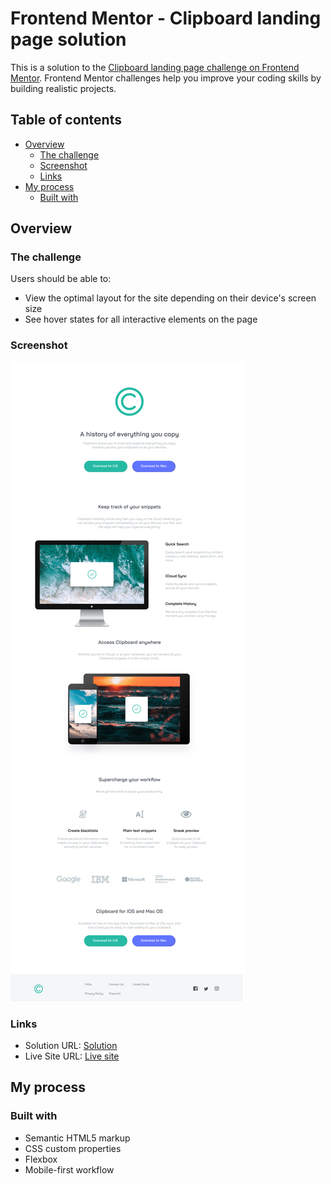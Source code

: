 # Frontend Mentor - Clipboard landing page solution

This is a solution to the [Clipboard landing page challenge on Frontend Mentor](https://www.frontendmentor.io/challenges/clipboard-landing-page-5cc9bccd6c4c91111378ecb9). Frontend Mentor challenges help you improve your coding skills by building realistic projects. 

## Table of contents

- [Overview](#overview)
  - [The challenge](#the-challenge)
  - [Screenshot](#screenshot)
  - [Links](#links)
- [My process](#my-process)
  - [Built with](#built-with)

## Overview

### The challenge

Users should be able to:

- View the optimal layout for the site depending on their device's screen size
- See hover states for all interactive elements on the page

### Screenshot

![](./mnmkato.github.io_clipboard-landing-page_.png)

### Links

- Solution URL: [Solution](https://github.com/mnmkato/clipboard-landing-page)
- Live Site URL: [Live site](https://mnmkato.github.io/clipboard-landing-page/)

## My process

### Built with

- Semantic HTML5 markup
- CSS custom properties
- Flexbox
- Mobile-first workflow
